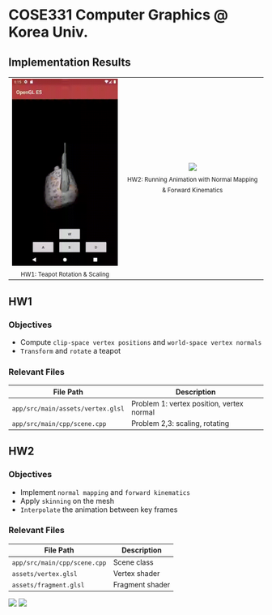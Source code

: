 # COSE331 Computer Graphics @ Korea Univ.

## Implementation Results

<table>
  <tr>
    <td align="center">
      <img src="./videos/hw1_rotation.gif" width="300px" /><br/>
      <sub>HW1: Teapot Rotation & Scaling</sub>
    </td>
    <td align="center">
      <img src="./videos/HW2_running.gif" width="300px" /><br/>
      <sub>HW2: Running Animation with Normal Mapping & Forward Kinematics</sub>
    </td>
  </tr>
</table>

## HW1

### Objectives
- Compute `clip-space vertex positions` and `world-space vertex normals`
- `Transform` and `rotate` a teapot

### Relevant Files

| File Path | Description |
|-----------|-------------|
| `app/src/main/assets/vertex.glsl` | Problem 1: vertex position, vertex normal |
| `app/src/main/cpp/scene.cpp`      | Problem 2,3: scaling, rotating |

## HW2

### Objectives
- Implement `normal mapping` and `forward kinematics`
- Apply `skinning` on the mesh
- `Interpolate` the animation between key frames

### Relevant Files

| File Path | Description |
|-----------|-------------|
| `app/src/main/cpp/scene.cpp` | Scene class |
| `assets/vertex.glsl`     | Vertex shader |
| `assets/fragment.glsl`      | Fragment shader |

<img src="https://img.shields.io/badge/C++-00599C?style=flat-square&logo=cplusplus&logoColor=white"/> <img src="https://img.shields.io/badge/OpenGL-5586A4?style=flat-square&logo=OpenGL&logoColor=white"/> 

